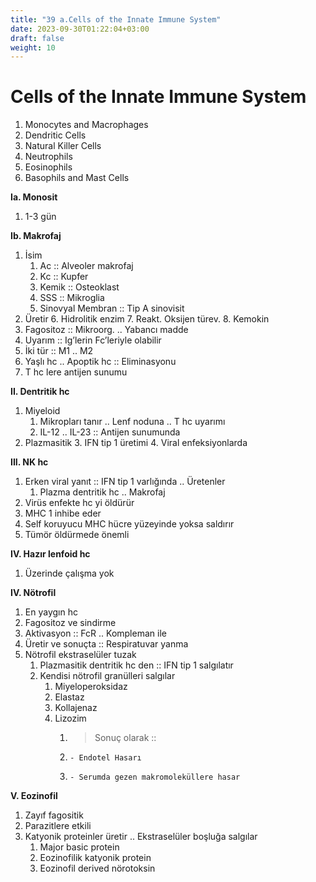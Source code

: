 ```yaml
---
title: "39 a.Cells of the Innate Immune System"
date: 2023-09-30T01:22:04+03:00
draft: false
weight: 10
---
```


# Cells of the Innate Immune System
1. Monocytes and Macrophages
2. Dendritic Cells
3. Natural Killer Cells
4. Neutrophils
5. Eosinophils
6. Basophils and Mast Cells



**Ia. Monosit**



1. 1-3 gün

**Ib. Makrofaj**



1. İsim
    1. Ac :: Alveoler makrofaj
    2. Kc :: Kupfer
    3. Kemik :: Osteoklast
    4. SSS :: Mikroglia
    5. Sinovyal Membran :: Tip A sinovisit
1. Üretir
    6. Hidrolitik enzim
    7. Reakt. Oksijen türev.
    8. Kemokin
2. Fagositoz :: Mikroorg. .. Yabancı madde
3. Uyarım :: Ig’lerin Fc’leriyle olabilir
4. İki tür :: M1 .. M2
5. Yaşlı hc .. Apoptik hc :: Eliminasyonu
6. T hc lere antijen sunumu

**II. Dentritik hc**



1. Miyeloid
    1. Mikropları tanır .. Lenf noduna .. T hc uyarımı
    2. IL-12 .. IL-23 :: Antijen sunumunda
2. Plazmasitik
    3. IFN tip 1 üretimi
    4. Viral enfeksiyonlarda

**III. NK hc**



1. Erken viral yanıt :: IFN tip 1 varlığında .. Üretenler
    1. Plazma dentritik hc .. Makrofaj
2. Virüs enfekte hc yi öldürür
3. MHC 1 inhibe eder
4. Self koruyucu MHC hücre yüzeyinde yoksa saldırır
5. Tümör öldürmede önemli

**IV. Hazır lenfoid hc**



1. Üzerinde çalışma yok

**IV. Nötrofil**



1. En yaygın hc
2. Fagositoz ve sindirme
3. Aktivasyon :: FcR .. Kompleman ile
4. Üretir ve sonuçta :: Respiratuvar yanma
5. Nötrofil ekstraselüler tuzak
    1. Plazmasitik dentritik hc den :: IFN tip 1 salgılatır
    2. Kendisi nötrofil granülleri salgılar
        1. Miyeloperoksidaz
        2. Elastaz
        3. Kollajenaz
        4. Lizozim
            1. > Sonuç olarak ::
            2.     - Endotel Hasarı
            3.     - Serumda gezen makromoleküllere hasar

**V. Eozinofil**



1. Zayıf fagositik
2. Parazitlere etkili
3. Katyonik proteinler üretir .. Ekstraselüler boşluğa salgılar
    1. Major basic protein
    2. Eozinofilik katyonik protein
    3. Eozinofil derived nörotoksin